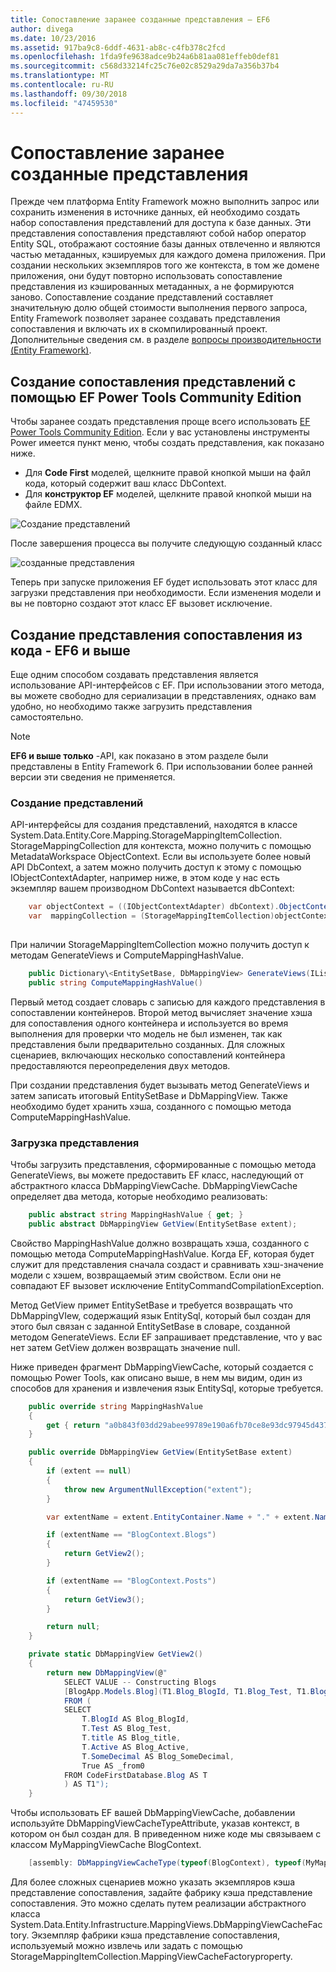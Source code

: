 ```yaml
---
title: Сопоставление заранее созданные представления — EF6
author: divega
ms.date: 10/23/2016
ms.assetid: 917ba9c8-6ddf-4631-ab8c-c4fb378c2fcd
ms.openlocfilehash: 1fda9fe9638adce9b24a6b81aa081effeb0def81
ms.sourcegitcommit: c568d33214fc25c76e02c8529a29da7a356b37b4
ms.translationtype: MT
ms.contentlocale: ru-RU
ms.lasthandoff: 09/30/2018
ms.locfileid: "47459530"
---
```

# <a name="pre-generated-mapping-views"></a>Сопоставление заранее созданные представления
Прежде чем платформа Entity Framework можно выполнить запрос или сохранить изменения в источнике данных, ей необходимо создать набор сопоставления представлений для доступа к базе данных. Эти представления сопоставления представляют собой набор оператор Entity SQL, отображают состояние базы данных отвлеченно и являются частью метаданных, кэшируемых для каждого домена приложения. При создании нескольких экземпляров того же контекста, в том же домене приложения, они будут повторно использовать сопоставление представления из кэшированных метаданных, а не формируются заново. Сопоставление создание представлений составляет значительную долю общей стоимости выполнения первого запроса, Entity Framework позволяет заранее создавать представления сопоставления и включать их в скомпилированный проект. Дополнительные сведения см. в разделе [вопросы производительности (Entity Framework)](~/ef6/fundamentals/performance/perf-whitepaper.md).

## <a name="generating-mapping-views-with-the-ef-power-tools-community-edition"></a>Создание сопоставления представлений с помощью EF Power Tools Community Edition

Чтобы заранее создать представления проще всего использовать [EF Power Tools Community Edition](https://marketplace.visualstudio.com/items?itemName=ErikEJ.EntityFramework6PowerToolsCommunityEdition). Если у вас установлены инструменты Power имеется пункт меню, чтобы создать представления, как показано ниже.

-   Для **Code First** моделей, щелкните правой кнопкой мыши на файл кода, который содержит ваш класс DbContext.
-   Для **конструктор EF** моделей, щелкните правой кнопкой мыши на файле EDMX.

![Создание представлений](~/ef6/media/generateviews.png)

После завершения процесса вы получите следующую созданный класс

![созданные представления](~/ef6/media/generatedviews.png)

Теперь при запуске приложения EF будет использовать этот класс для загрузки представления при необходимости. Если изменения модели и вы не повторно создают этот класс EF вызовет исключение.

## <a name="generating-mapping-views-from-code---ef6-onwards"></a>Создание представления сопоставления из кода - EF6 и выше

Еще одним способом создавать представления является использование API-интерфейсов с EF. При использовании этого метода, вы можете свободно для сериализации в представлениях, однако вам удобно, но необходимо также загрузить представления самостоятельно.

> [!NOTE]
> **EF6 и выше только** -API, как показано в этом разделе были представлены в Entity Framework 6. При использовании более ранней версии эти сведения не применяется.

### <a name="generating-views"></a>Создание представлений

API-интерфейсы для создания представлений, находятся в классе System.Data.Entity.Core.Mapping.StorageMappingItemCollection. StorageMappingCollection для контекста, можно получить с помощью MetadataWorkspace ObjectContext. Если вы используете более новый API DbContext, а затем можно получить доступ к этому с помощью IObjectContextAdapter, например ниже, в этом коде у нас есть экземпляр вашем производном DbContext называется dbContext:

``` csharp
    var objectContext = ((IObjectContextAdapter) dbContext).ObjectContext;
    var  mappingCollection = (StorageMappingItemCollection)objectContext.MetadataWorkspace
                                                                        .GetItemCollection(DataSpace.CSSpace);
```

При наличии StorageMappingItemCollection можно получить доступ к методам GenerateViews и ComputeMappingHashValue.

``` csharp
    public Dictionary\<EntitySetBase, DbMappingView> GenerateViews(IList<EdmSchemaError> errors)
    public string ComputeMappingHashValue()
```

Первый метод создает словарь с записью для каждого представления в сопоставлении контейнеров. Второй метод вычисляет значение хэша для сопоставления одного контейнера и используется во время выполнения для проверки что модель не был изменен, так как представления были предварительно созданных. Для сложных сценариев, включающих несколько сопоставлений контейнера предоставляются переопределения двух методов.

При создании представления будет вызывать метод GenerateViews и затем записать итоговый EntitySetBase и DbMappingView. Также необходимо будет хранить хэша, созданного с помощью метода ComputeMappingHashValue.

### <a name="loading-views"></a>Загрузка представления

Чтобы загрузить представления, сформированные с помощью метода GenerateViews, вы можете предоставить EF класс, наследующий от абстрактного класса DbMappingViewCache. DbMappingViewCache определяет два метода, которые необходимо реализовать:

``` csharp
    public abstract string MappingHashValue { get; }
    public abstract DbMappingView GetView(EntitySetBase extent);
```

Свойство MappingHashValue должно возвращать хэша, созданного с помощью метода ComputeMappingHashValue. Когда EF, которая будет служит для представления сначала создаст и сравнивать хэш-значение модели с хэшем, возвращаемый этим свойством. Если они не совпадают EF вызовет исключение EntityCommandCompilationException.

Метод GetView примет EntitySetBase и требуется возвращать что DbMappingVIew, содержащий язык EntitySql, который был создан для этого был связан с заданной EntitySetBase в словаре, созданной методом GenerateViews. Если EF запрашивает представление, что у вас нет затем GetView должен возвращать значение null.

Ниже приведен фрагмент DbMappingViewCache, который создается с помощью Power Tools, как описано выше, в нем мы видим, один из способов для хранения и извлечения язык EntitySql, которые требуется.

``` csharp
    public override string MappingHashValue
    {
        get { return "a0b843f03dd29abee99789e190a6fb70ce8e93dc97945d437d9a58fb8e2afd2e"; }
    }

    public override DbMappingView GetView(EntitySetBase extent)
    {
        if (extent == null)
        {
            throw new ArgumentNullException("extent");
        }

        var extentName = extent.EntityContainer.Name + "." + extent.Name;

        if (extentName == "BlogContext.Blogs")
        {
            return GetView2();
        }

        if (extentName == "BlogContext.Posts")
        {
            return GetView3();
        }

        return null;
    }

    private static DbMappingView GetView2()
    {
        return new DbMappingView(@"
            SELECT VALUE -- Constructing Blogs
            [BlogApp.Models.Blog](T1.Blog_BlogId, T1.Blog_Test, T1.Blog_title, T1.Blog_Active, T1.Blog_SomeDecimal)
            FROM (
            SELECT
                T.BlogId AS Blog_BlogId,
                T.Test AS Blog_Test,
                T.title AS Blog_title,
                T.Active AS Blog_Active,
                T.SomeDecimal AS Blog_SomeDecimal,
                True AS _from0
            FROM CodeFirstDatabase.Blog AS T
            ) AS T1");
    }
```

Чтобы использовать EF вашей DbMappingViewCache, добавлении используйте DbMappingViewCacheTypeAttribute, указав контекст, в котором он был создан для. В приведенном ниже коде мы связываем с классом MyMappingViewCache BlogContext.

``` csharp
    [assembly: DbMappingViewCacheType(typeof(BlogContext), typeof(MyMappingViewCache))]
```

Для более сложных сценариев можно указать экземпляров кэша представление сопоставления, задайте фабрику кэша представление сопоставления. Это можно сделать путем реализации абстрактного класса System.Data.Entity.Infrastructure.MappingViews.DbMappingViewCacheFactory. Экземпляр фабрики кэша представление сопоставления, используемый можно извлечь или задать с помощью StorageMappingItemCollection.MappingViewCacheFactoryproperty.
